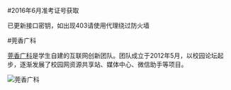 #2016年6月准考证号获取

已更新接口密钥，如出现403请使用代理绕过防火墙

#莞香广科

[莞香广科](http://www.gxgk.cc)是学生自建的互联网创新团队。团队成立于2012年5月，以校园论坛起步，逐渐发展了校园网资源共享站、媒体中心、微信助手等项目。

![莞香广科](http://www.gxgk.cc/images/logo.png)